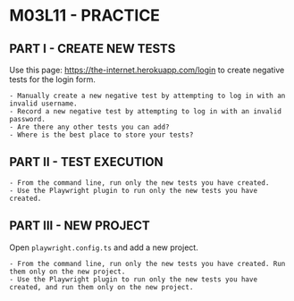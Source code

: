 # M03L11 - PRACTICE

## PART I - CREATE NEW TESTS

Use this page: https://the-internet.herokuapp.com/login to create negative tests for the login form.

    - Manually create a new negative test by attempting to log in with an invalid username.
    - Record a new negative test by attempting to log in with an invalid password.
    - Are there any other tests you can add?
    - Where is the best place to store your tests?

## PART II - TEST EXECUTION

    - From the command line, run only the new tests you have created.
    - Use the Playwright plugin to run only the new tests you have created.

## PART III - NEW PROJECT

Open `playwright.config.ts` and add a new project.

    - From the command line, run only the new tests you have created. Run them only on the new project.
    - Use the Playwright plugin to run only the new tests you have created, and run them only on the new project.

